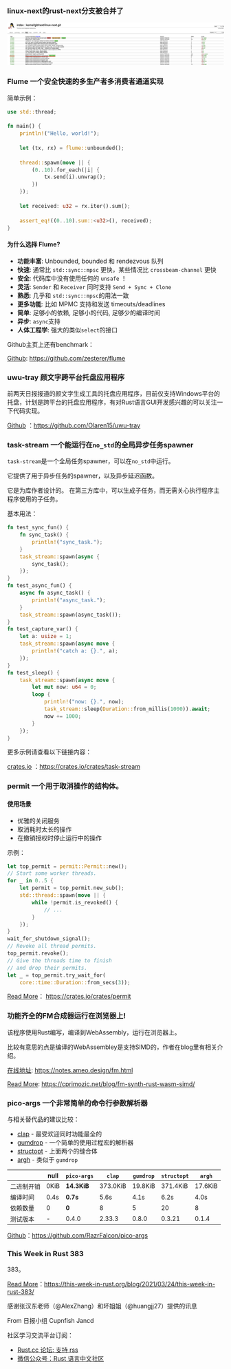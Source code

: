 ### linux-next的rust-next分支被合并了

![rust-next](./rust-next.png)


### Flume 一个安全快速的多生产者多消费者通道实现

简单示例：
```rust
use std::thread;

fn main() {
    println!("Hello, world!");

    let (tx, rx) = flume::unbounded();

    thread::spawn(move || {
        (0..10).for_each(|i| {
            tx.send(i).unwrap();
        })
    });

    let received: u32 = rx.iter().sum();

    assert_eq!((0..10).sum::<u32>(), received);
}
```
#### 为什么选择 Flume?

- **功能丰富**: Unbounded, bounded 和 rendezvous 队列
- **快速**: 通常比 `std::sync::mpsc` 更快，某些情况比 `crossbeam-channel` 更快
- **安全**: 代码库中没有使用任何的 `unsafe` ！ 
- **灵活**: `Sender` 和 `Receiver` 同时支持 `Send + Sync + Clone`
- **熟悉**: 几乎和 `std::sync::mpsc`的用法一致
- **更多功能**: 比如 MPMC 支持和发送 timeouts/deadlines 
- **简单**: 足够小的依赖, 足够小的代码, 足够少的编译时间
- **异步**:  `async`支持
- **人体工程学**: 强大的类似`select`的接口

Github主页上还有benchmark：

[Github](https://github.com/zesterer/flume): https://github.com/zesterer/flume


### uwu-tray 颜文字跨平台托盘应用程序
前两天日报报道的颜文字生成工具的托盘应用程序，目前仅支持Windows平台的托盘，计划是跨平台的托盘应用程序，有对Rust语言GUI开发感兴趣的可以关注一下代码实现。


[Github](https://github.com/Olaren15/uwu-tray) ：https://github.com/Olaren15/uwu-tray

### task-stream 一个能运行在`no_std`的全局异步任务spawner

`task-stream`是一个全局任务spawner，可以在`no_std`中运行。

它提供了用于异步任务的spawner，以及异步延迟函数。

它是为库作者设计的。 在第三方库中，可以生成子任务，而无需关心执行程序主程序使用的子任务。

基本用法：
```rust
fn test_sync_fun() {
    fn sync_task() {
        println!("sync_task.");
    }
    task_stream::spawn(async {
        sync_task();
    });
}
fn test_async_fun() {
    async fn async_task() {
        println!("async_task.");
    }
    task_stream::spawn(async_task());
}
fn test_capture_var() {
    let a: usize = 1;
    task_stream::spawn(async move {
        println!("catch a: {}.", a);
    });
}
fn test_sleep() {
    task_stream::spawn(async move {
        let mut now: u64 = 0;
        loop {
            println!("now: {}.", now);
            task_stream::sleep(Duration::from_millis(1000)).await;
            now += 1000;
        }
    });
}
```

更多示例请查看以下链接内容：

[crates.io](https://crates.io/crates/task-stream) ：https://crates.io/crates/task-stream

### permit 一个用于取消操作的结构体。

#### 使用场景
 - 优雅的关闭服务
 - 取消耗时太长的操作
 - 在撤销授权时停止运行中的操作

示例：
```rust
let top_permit = permit::Permit::new();
// Start some worker threads.
for _ in 0..5 {
    let permit = top_permit.new_sub();
    std::thread::spawn(move || {
        while !permit.is_revoked() {
            // ...
        }
    });
}
wait_for_shutdown_signal();
// Revoke all thread permits.
top_permit.revoke();
// Give the threads time to finish
// and drop their permits.
let _ = top_permit.try_wait_for(
    core::time::Duration::from_secs(3));
```

[Read More](https://crates.io/crates/permit)： https://crates.io/crates/permit

### 功能齐全的FM合成器运行在浏览器上!


该程序使用Rust编写，编译到WebAssembly，运行在浏览器上。

比较有意思的点是编译的WebAssembley是支持SIMD的，作者在blog里有相关介绍。

[在线地址](https://notes.ameo.design/fm.html): https://notes.ameo.design/fm.html

[Read More](https://cprimozic.net/blog/fm-synth-rust-wasm-simd/): https://cprimozic.net/blog/fm-synth-rust-wasm-simd/

### pico-args 一个非常简单的命令行参数解析器

与相关替代品的建议比较：

- [clap](https://crates.io/crates/clap) - 最受欢迎同时功能最全的
- [gumdrop](https://crates.io/crates/gumdrop) - 一个简单的使用过程宏的解析器
- [structopt](https://crates.io/crates/structopt) - 上面两个的缝合体
- [argh](https://crates.io/crates/argh) - 类似于 `gumdrop`

|                        | null    | `pico-args` | `clap`   | `gumdrop` | `structopt` | `argh`  |
|------------------------|---------|-------------|----------|-----------|-------------|---------|
| 二进制开销 | 0KiB    | **14.3KiB** | 373.0KiB | 19.8KiB   | 371.4KiB    | 17.6KiB |
| 编译时间 | 0.4s    | **0.7s**    | 5.6s     | 4.1s      | 6.2s        | 4.0s    |
| 依赖数量 | 0       | **0**       | 8        | 5         | 20          | 8       |
| 测试版本 | -       | 0.4.0       | 2.33.3   | 0.8.0     | 0.3.21      | 0.1.4   |


[Github](https://github.com/RazrFalcon/pico-args)：https://github.com/RazrFalcon/pico-args

### This Week in Rust 383

383。

[Read More](https://this-week-in-rust.org/blog/2021/03/24/this-week-in-rust-383/)：https://this-week-in-rust.org/blog/2021/03/24/this-week-in-rust-383/

感谢张汉东老师（@AlexZhang）和坏姐姐（@huangjj27）提供的讯息

From 日报小组 Cupnfish Jancd

社区学习交流平台订阅：

- [Rust.cc 论坛: 支持 rss](https://rustcc.cn/)
- [微信公众号：Rust 语言中文社区](https://rustcc.cn/article?id=ed7c9379-d681-47cb-9532-0db97d883f62)